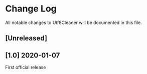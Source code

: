 # Change Log
All notable changes to Utf8Cleaner will be documented in this file.

## [Unreleased]

## [1.0] 2020-01-07

First official release

